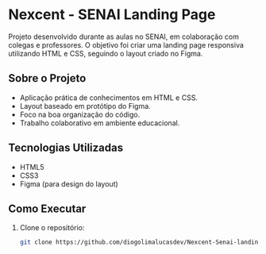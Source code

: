 # Nexcent - SENAI Landing Page

Projeto desenvolvido durante as aulas no SENAI, em colaboração com colegas e professores. O objetivo foi criar uma landing page responsiva utilizando HTML e CSS, seguindo o layout criado no Figma.

## Sobre o Projeto

- Aplicação prática de conhecimentos em HTML e CSS.
- Layout baseado em protótipo do Figma.
- Foco na boa organização do código.
- Trabalho colaborativo em ambiente educacional.

## Tecnologias Utilizadas

- HTML5
- CSS3
- Figma (para design do layout)

## Como Executar

1. Clone o repositório:
   ```bash
   git clone https://github.com/diogolimalucasdev/Nexcent-Senai-landing-page.git
